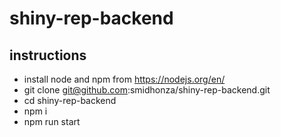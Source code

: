 # shiny-rep-backend

## instructions
- install node and npm from https://nodejs.org/en/
- git clone git@github.com:smidhonza/shiny-rep-backend.git
- cd shiny-rep-backend
- npm i
- npm run start
